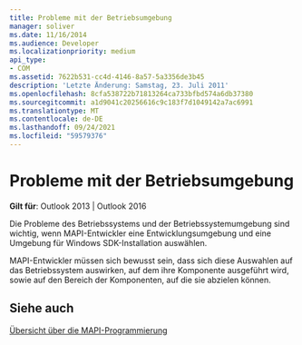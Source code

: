 ```yaml
---
title: Probleme mit der Betriebsumgebung
manager: soliver
ms.date: 11/16/2014
ms.audience: Developer
ms.localizationpriority: medium
api_type:
- COM
ms.assetid: 7622b531-cc4d-4146-8a57-5a3356de3b45
description: 'Letzte Änderung: Samstag, 23. Juli 2011'
ms.openlocfilehash: 8cfa538722b71813264ca733bfbd574a6db37380
ms.sourcegitcommit: a1d9041c20256616c9c183f7d1049142a7ac6991
ms.translationtype: MT
ms.contentlocale: de-DE
ms.lasthandoff: 09/24/2021
ms.locfileid: "59579376"
---
```

# <a name="operating-environment-issues"></a>Probleme mit der Betriebsumgebung

  
  
**Gilt für**: Outlook 2013 | Outlook 2016 
  
Die Probleme des Betriebssystems und der Betriebssystemumgebung sind wichtig, wenn MAPI-Entwickler eine Entwicklungsumgebung und eine Umgebung für Windows SDK-Installation auswählen.
  
MAPI-Entwickler müssen sich bewusst sein, dass sich diese Auswahlen auf das Betriebssystem auswirken, auf dem ihre Komponente ausgeführt wird, sowie auf den Bereich der Komponenten, auf die sie abzielen können.
  
## <a name="see-also"></a>Siehe auch



[Übersicht über die MAPI-Programmierung](mapi-programming-overview.md)

